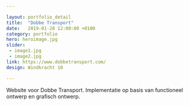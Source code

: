 ```yaml
---

layout: portfolio_detail
title:  "Dobbe Transport"
date:   2019-01-28 12:00:00 +0100
category: portfolio
hero: heroimage.jpg
slider: 
 - image1.jpg
 - image2.jpg
link: https://www.dobbetransport.com/
design: Windkracht 10

---
```


Website voor Dobbe Transport.
Implementatie op basis van functioneel ontwerp en grafisch ontwerp.

